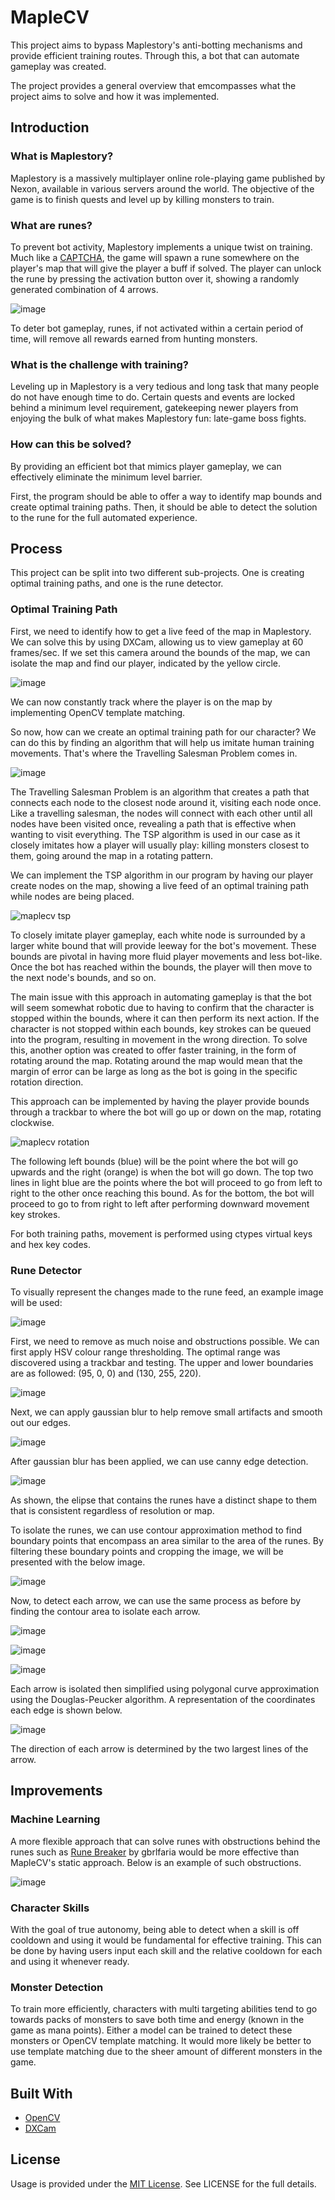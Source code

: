 # MapleCV
This project aims to bypass Maplestory's anti-botting mechanisms and provide efficient training routes. Through this, a bot that can automate gameplay was created.

The project provides a general overview that emcompasses what the project aims to solve and how it was implemented.

## Introduction
### What is Maplestory?

Maplestory is a massively multiplayer online role-playing game published by Nexon, available in various servers around the world. The objective of the game is to finish quests and level up by killing monsters to train.

### What are runes?

To prevent bot activity, Maplestory implements a unique twist on training. Much like a [CAPTCHA](https://en.wikipedia.org/wiki/CAPTCHA), the game will spawn a rune somewhere on the player's map that will give the player a buff if solved. The player can unlock the rune by pressing the activation button over it, showing a randomly generated combination of 4 arrows.

![image](https://github.com/terryhji/mapleml/assets/139197235/39403113-fc22-451a-b428-e6d5cbd915fe)

To deter bot gameplay, runes, if not activated within a certain period of time, will remove all rewards earned from hunting monsters. 

### What is the challenge with training?

Leveling up in Maplestory is a very tedious and long task that many people do not have enough time to do. Certain quests and events are locked behind a minimum level requirement, gatekeeping newer players from enjoying the bulk of what makes Maplestory fun: late-game boss fights.

### How can this be solved?

By providing an efficient bot that mimics player gameplay, we can effectively eliminate the minimum level barrier. 

First, the program should be able to offer a way to identify map bounds and create optimal training paths. Then, it should be able to detect the solution to the rune for the full automated experience.

## Process

This project can be split into two different sub-projects. One is creating optimal training paths, and one is the rune detector. 

### Optimal Training Path

First, we need to identify how to get a live feed of the map in Maplestory. We can solve this by using DXCam, allowing us to view gameplay at 60 frames/sec. If we set this camera around the bounds of the map, we can isolate the map and find our player, indicated by the yellow circle.

![image](https://github.com/terryhji/mapleml/assets/139197235/904b31cd-cfa1-493d-a9b3-7a16c255ce89)

We can now constantly track where the player is on the map by implementing OpenCV template matching.

So now, how can we create an optimal training path for our character? We can do this by finding an algorithm that will help us imitate human training movements. That's where the Travelling Salesman Problem comes in.

![image](https://github.com/terryhji/mapleml/assets/139197235/36fecb94-6c3c-4942-9b02-4bca3567631f)

The Travelling Salesman Problem is an algorithm that creates a path that connects each node to the closest node around it, visiting each node once. Like a travelling salesman, the nodes will connect with each other until all nodes have been visited once, revealing a path that is effective when wanting to visit everything. The TSP algorithm is used in our case as it closely imitates how a player will usually play: killing monsters closest to them, going around the map in a rotating pattern.

We can implement the TSP algorithm in our program by having our player create nodes on the map, showing a live feed of an optimal training path while nodes are being placed.

![maplecv tsp](https://github.com/terryhji/mapleml/assets/139197235/962f8785-05ec-4a75-a335-c4fdc5cb1ae0)

To closely imitate player gameplay, each white node is surrounded by a larger white bound that will provide leeway for the bot's movement. These bounds are pivotal in having more fluid player movements and less bot-like. Once the bot has reached within the bounds, the player will then move to the next node's bounds, and so on. 

The main issue with this approach in automating gameplay is that the bot will seem somewhat robotic due to having to confirm that the character is stopped within the bounds, where it can then perform its next action. If the character is not stopped within each bounds, key strokes can be queued into the program, resulting in movement in the wrong direction. To solve this, another option was created to offer faster training, in the form of rotating around the map. Rotating around the map would mean that the margin of error can be large as long as the bot is going in the specific rotation direction.

This approach can be implemented by having the player provide bounds through a trackbar to where the bot will go up or down on the map, rotating clockwise.

![maplecv rotation](https://github.com/terryhji/mapleml/assets/139197235/460c805b-f852-412e-b55a-9ad37c0a775c)

The following left bounds (blue) will be the point where the bot will go upwards and the right (orange) is when the bot will go down. The top two lines in light blue are the points where the bot will proceed to go from left to right to the other once reaching this bound. As for the bottom, the bot will proceed to go to from right to left after performing downward movement key strokes. 

For both training paths, movement is performed using ctypes virtual keys and hex key codes.

### Rune Detector

To visually represent the changes made to the rune feed, an example image will be used:

![image](https://github.com/terryhji/mapleml/assets/139197235/93a9b6ef-6cf8-44f1-8a12-6697f55abe1a)

First, we need to remove as much noise and obstructions possible. We can first apply HSV colour range thresholding. The optimal range was discovered using a trackbar and testing. The upper and lower boundaries are as followed: (95, 0, 0) and (130, 255, 220).

![image](https://github.com/terryhji/mapleml/assets/139197235/072a1d98-e2a0-4d39-bfde-7d17cebd3abe)

Next, we can apply gaussian blur to help remove small artifacts and smooth out our edges.

![image](https://github.com/terryhji/mapleml/assets/139197235/0e27c0ed-b714-4c4a-a515-a190798d0c1d)

After gaussian blur has been applied, we can use canny edge detection.

![image](https://github.com/terryhji/mapleml/assets/139197235/71db2ee2-7937-43a2-87fe-88a45d7b116b)

As shown, the elipse that contains the runes have a distinct shape to them that is consistent regardless of resolution or map.

To isolate the runes, we can use contour approximation method to find boundary points that encompass an area similar to the area of the runes. By filtering these boundary points and cropping the image, we will be presented with the below image.

![image](https://github.com/terryhji/mapleml/assets/139197235/2fa01f61-5424-4dcb-9b15-8d926e52eca1)

Now, to detect each arrow, we can use the same process as before by finding the contour area to isolate each arrow.

![image](https://github.com/terryhji/mapleml/assets/139197235/a3fe9ff2-42f8-4842-b282-c9aed3095bde)

![image](https://github.com/terryhji/mapleml/assets/139197235/1b817755-5a22-4c0a-ad1c-27652172c579)

![image](https://github.com/terryhji/mapleml/assets/139197235/b2cd9f70-f48f-4f18-b64a-30f274c1b791)

Each arrow is isolated then simplified using polygonal curve approximation using the Douglas-Peucker algorithm. A representation of the coordinates each edge is shown below.

![image](https://github.com/terryhji/mapleml/assets/139197235/71fba417-5ae9-48b5-82d7-d74c54e8b8b4)

The direction of each arrow is determined by the two largest lines of the arrow.

## Improvements

### Machine Learning

A more flexible approach that can solve runes with obstructions behind the runes such as [Rune Breaker](https://github.com/gbrlfaria/rune-breaker?tab=readme-ov-file#what-are-runes) by gbrlfaria would be more effective than MapleCV's static approach. Below is an example of such obstructions.

![image](https://github.com/terryhji/mapleml/assets/139197235/cec3f0ad-7f42-4531-85f2-a9f73640d8db)

### Character Skills

With the goal of true autonomy, being able to detect when a skill is off cooldown and using it would be fundamental for effective training. This can be done by having users input each skill and the relative cooldown for each and using it whenever ready.

### Monster Detection

To train more efficiently, characters with multi targeting abilities tend to go towards packs of monsters to save both time and energy (known in the game as mana points). Either a model can be trained to detect these monsters or OpenCV template matching. It would more likely be better to use template matching due to the sheer amount of different monsters in the game.

## Built With

- [OpenCV](https://opencv.org/)
- [DXCam](https://github.com/ra1nty/DXcam)

## License

Usage is provided under the [MIT License](https://opensource.org/license/mit/). See LICENSE for the full details.
